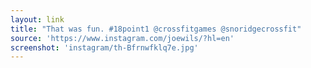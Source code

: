 ```yaml
---
layout: link
title: "That was fun. #18point1 @crossfitgames @snoridgecrossfit"
source: 'https://www.instagram.com/joewils/?hl=en'
screenshot: 'instagram/th-Bfrnwfklq7e.jpg'
---
```


